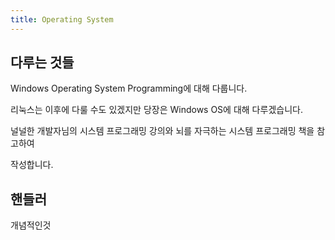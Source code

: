 ```yaml
---
title: Operating System
---
```

## 다루는 것들

Windows Operating System Programming에 대해 다룹니다.

리눅스는 이후에 다룰 수도 있겠지만 당장은 Windows OS에 대해 다루겠습니다.

널널한 개발자님의 시스템 프로그래밍 강의와 뇌를 자극하는 시스템 프로그래밍 책을 참고하여 

작성합니다.


## 핸들러

개념적인것 